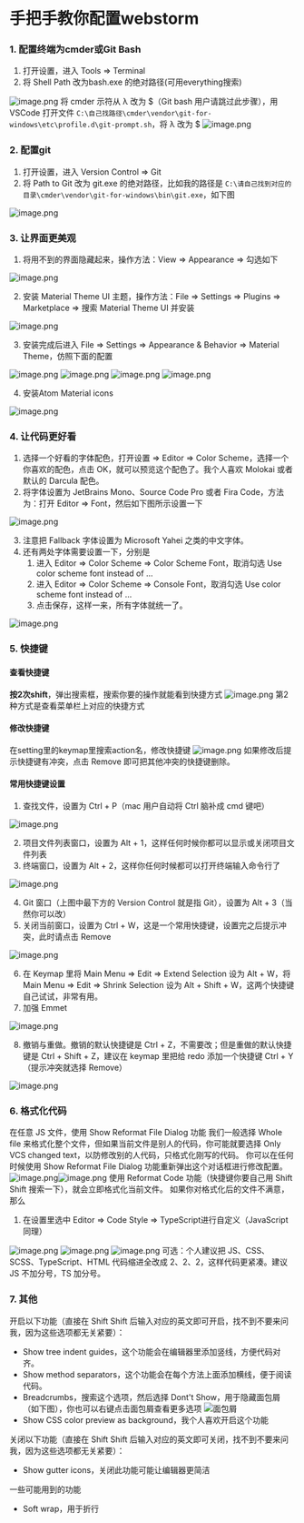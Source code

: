 # 手把手教你配置webstorm

### 1. 配置终端为cmder或Git Bash
1. 打开设置，进入 Tools => Terminal
1. 将 Shell Path 改为bash.exe 的绝对路径(可用everything搜索)

![image.png](https://cdn.nlark.com/yuque/0/2020/png/1753813/1600053438432-98897206-03a3-4007-9073-4811eb6aca21.png#align=left&display=inline&height=878&margin=%5Bobject%20Object%5D&name=image.png&originHeight=878&originWidth=1227&size=83821&status=done&style=none&width=1227)
将 cmder 示符从 λ 改为 $（Git bash 用户请跳过此步骤），用 VSCode 打开文件 `C:\自己找路径\cmder\vendor\git-for-windows\etc\profile.d\git-prompt.sh`，将 λ 改为 $
![image.png](https://cdn.nlark.com/yuque/0/2020/png/1753813/1600053691083-cf9d5dc6-e29e-46ab-8577-1b9f4da8c2c8.png#align=left&display=inline&height=569&margin=%5Bobject%20Object%5D&name=image.png&originHeight=569&originWidth=1289&size=92858&status=done&style=none&width=1289)
### 2. 配置git

1. 打开设置，进入 Version Control => Git
1. 将 Path to Git 改为 git.exe 的绝对路径，比如我的路径是 `C:\请自己找到对应的目录\cmder\vendor\git-for-windows\bin\git.exe`，如下图

![image.png](https://cdn.nlark.com/yuque/0/2020/png/1753813/1600053908954-4fe7388f-9a8a-45d1-b6ab-ab8ea79ea482.png#align=left&display=inline&height=878&margin=%5Bobject%20Object%5D&name=image.png&originHeight=878&originWidth=1227&size=101926&status=done&style=none&width=1227)
### 3. 让界面更美观

1. 将用不到的界面隐藏起来，操作方法：View => Appearance => 勾选如下

![image.png](https://cdn.nlark.com/yuque/0/2020/png/1753813/1600054488616-61ee52ac-7c72-45d0-bbb5-afaf98f84f1e.png#align=left&display=inline&height=381&margin=%5Bobject%20Object%5D&name=image.png&originHeight=381&originWidth=734&size=40356&status=done&style=none&width=734)

2. 安装 Material Theme UI 主题，操作方法：File => Settings => Plugins => Marketplace => 搜索 Material Theme UI 并安装

![image.png](https://cdn.nlark.com/yuque/0/2020/png/1753813/1600054937821-cda30b63-5b7f-4bdf-90de-20b46517ffae.png#align=left&display=inline&height=230&margin=%5Bobject%20Object%5D&name=image.png&originHeight=230&originWidth=442&size=11555&status=done&style=none&width=442)

3. 安装完成后进入 File => Settings => Appearance & Behavior => Material Theme，仿照下面的配置

![image.png](https://cdn.nlark.com/yuque/0/2020/png/1753813/1600055127111-57ca07f4-ca54-465a-a9a3-dec3103746aa.png#align=left&display=inline&height=771&margin=%5Bobject%20Object%5D&name=image.png&originHeight=771&originWidth=930&size=46989&status=done&style=none&width=930)
![image.png](https://cdn.nlark.com/yuque/0/2020/png/1753813/1600055729281-be3e1703-ebbb-4a0c-a767-cf36cfe49517.png#align=left&display=inline&height=260&margin=%5Bobject%20Object%5D&name=image.png&originHeight=260&originWidth=834&size=17338&status=done&style=none&width=834)
![image.png](https://cdn.nlark.com/yuque/0/2020/png/1753813/1600055825240-0f836692-7251-4995-81a9-8403a0753917.png#align=left&display=inline&height=458&margin=%5Bobject%20Object%5D&name=image.png&originHeight=458&originWidth=908&size=31022&status=done&style=none&width=908)
![image.png](https://cdn.nlark.com/yuque/0/2020/png/1753813/1600056108271-7c15444b-97a1-481a-86d3-17152374694e.png#align=left&display=inline&height=878&margin=%5Bobject%20Object%5D&name=image.png&originHeight=878&originWidth=1227&size=79816&status=done&style=none&width=1227)

4. 安装Atom Material icons

![image.png](https://cdn.nlark.com/yuque/0/2020/png/1753813/1600056560670-377d7545-f6e2-487c-8a77-45c00b2262a9.png#align=left&display=inline&height=639&margin=%5Bobject%20Object%5D&name=image.png&originHeight=639&originWidth=866&size=57130&status=done&style=none&width=866)
### 4. 让代码更好看

1. 选择一个好看的字体配色，打开设置 => Editor => Color Scheme，选择一个你喜欢的配色，点击 OK，就可以预览这个配色了。我个人喜欢 Molokai 或者默认的 Darcula 配色。
1. 将字体设置为 JetBrains Mono、Source Code Pro 或者 Fira Code，方法为：打开 Editor => Font，然后如下图所示设置一下

![image.png](https://cdn.nlark.com/yuque/0/2020/png/1753813/1600056867258-62a66940-8ea3-42a0-be0c-b64e4044a70b.png#align=left&display=inline&height=878&margin=%5Bobject%20Object%5D&name=image.png&originHeight=878&originWidth=1227&size=115159&status=done&style=none&width=1227)

3. 注意把 Fallback 字体设置为 Microsoft Yahei 之类的中文字体。
3. 还有两处字体需要设置一下，分别是
   1. 进入 Editor => Color Scheme => Color Scheme Font，取消勾选 Use color scheme font instead of ...
   1. 进入 Editor => Color Scheme => Console Font，取消勾选 Use color scheme font instead of ...
   1. 点击保存，这样一来，所有字体就统一了。

![image.png](https://cdn.nlark.com/yuque/0/2020/png/1753813/1600056968146-a739abd7-2bc2-4f1d-ad19-c0dd0de21c33.png#align=left&display=inline&height=344&margin=%5Bobject%20Object%5D&name=image.png&originHeight=344&originWidth=813&size=28867&status=done&style=none&width=813)
### 5. 快捷键
#### 查看快捷键
**按2次shift**，弹出搜索框，搜索你要的操作就能看到快捷方式
![image.png](https://cdn.nlark.com/yuque/0/2020/png/1753813/1600058925548-488e8fa9-e307-474a-96f3-b2e3cd86b2d0.png#align=left&display=inline&height=204&margin=%5Bobject%20Object%5D&name=image.png&originHeight=204&originWidth=903&size=15993&status=done&style=none&width=903)
第2种方式是查看菜单栏上对应的快捷方式
#### 修改快捷键
在setting里的keymap里搜索action名，修改快捷键
![image.png](https://cdn.nlark.com/yuque/0/2020/png/1753813/1600059181235-e9c7c1b9-88c3-4be4-a301-6e128f522dc5.png#align=left&display=inline&height=878&margin=%5Bobject%20Object%5D&name=image.png&originHeight=878&originWidth=1227&size=71706&status=done&style=none&width=1227)
如果修改后提示快捷键有冲突，点击 Remove 即可把其他冲突的快捷键删除。
#### 常用快捷键设置

1. 查找文件，设置为 Ctrl + P（mac 用户自动将 Ctrl 脑补成 cmd 键吧）

![image.png](https://cdn.nlark.com/yuque/0/2020/png/1753813/1600059470648-2cf3dd78-9f38-46be-a4e7-cb23c4ab8396.png#align=left&display=inline&height=509&margin=%5Bobject%20Object%5D&name=image.png&originHeight=509&originWidth=912&size=37129&status=done&style=none&width=912)

2. 项目文件列表窗口，设置为 Alt + 1，这样任何时候你都可以显示或关闭项目文件列表
2. 终端窗口，设置为 Alt + 2，这样你任何时候都可以打开终端输入命令行了

![image.png](https://cdn.nlark.com/yuque/0/2020/png/1753813/1600059582702-84b82a67-04b0-451d-b792-b17f3b05da93.png#align=left&display=inline&height=489&margin=%5Bobject%20Object%5D&name=image.png&originHeight=489&originWidth=945&size=33961&status=done&style=none&width=945)

4. Git 窗口（上图中最下方的 Version Control 就是指 Git），设置为 Alt + 3（当然你可以改）
4. 关闭当前窗口，设置为 Ctrl + W，这是一个常用快捷键，设置完之后提示冲突，此时请点击 Remove

![image.png](https://cdn.nlark.com/yuque/0/2020/png/1753813/1600060068223-a7015ee2-9c9f-4065-9838-e72212bce924.png#align=left&display=inline&height=878&margin=%5Bobject%20Object%5D&name=image.png&originHeight=878&originWidth=1227&size=80766&status=done&style=none&width=1227)

6. 在 Keymap 里将 Main Menu => Edit => Extend Selection 设为 Alt + W，将 Main Menu => Edit => Shrink Selection 设为 Alt + Shift + W，这两个快捷键自己试试，非常有用。
6. 加强 Emmet

![image.png](https://cdn.nlark.com/yuque/0/2020/png/1753813/1600060321941-61c2f3c8-fe5f-4b8c-8deb-32dc6e5c0f77.png#align=left&display=inline&height=590&margin=%5Bobject%20Object%5D&name=image.png&originHeight=590&originWidth=1082&size=65280&status=done&style=none&width=1082)

8. 撤销与重做。撤销的默认快捷键是 Ctrl + Z，不需要改；但是重做的默认快捷键是 Ctrl + Shift + Z，建议在 keymap 里把给 redo 添加一个快捷键 Ctrl + Y（提示冲突就选择 Remove）

![image.png](https://cdn.nlark.com/yuque/0/2020/png/1753813/1600060410021-177ecd3e-c74f-4ef8-85dd-153add396265.png#align=left&display=inline&height=353&margin=%5Bobject%20Object%5D&name=image.png&originHeight=353&originWidth=917&size=27797&status=done&style=none&width=917)
### 6. 格式化代码
在任意 JS 文件，使用 Show Reformat File Dialog 功能
我们一般选择 Whole file 来格式化整个文件，但如果当前文件是别人的代码，你可能就要选择 Only VCS changed text，以防修改别的人代码，只格式化刚写的代码。
你可以在任何时候使用 Show Reformat File Dialog 功能重新弹出这个对话框进行修改配置。
![image.png](https://cdn.nlark.com/yuque/0/2020/png/1753813/1600060709596-d409a4d8-467f-43f2-9908-32cd247ded34.png#align=left&display=inline&height=164&margin=%5Bobject%20Object%5D&name=image.png&originHeight=220&originWidth=546&size=11197&status=done&style=none&width=407)![image.png](https://cdn.nlark.com/yuque/0/2020/png/1753813/1600060721427-d3c85141-3615-4568-acf6-15ddd3b1b78f.png#align=left&display=inline&height=232&margin=%5Bobject%20Object%5D&name=image.png&originHeight=232&originWidth=406&size=14498&status=done&style=none&width=406)
使用 Reformat Code 功能（快捷键你要自己用 Shift Shift 搜索一下），就会立即格式化当前文件。
如果你对格式化后的文件不满意，那么

1. 在设置里选中 Editor => Code Style => TypeScript进行自定义（JavaScript同理）

![image.png](https://cdn.nlark.com/yuque/0/2020/png/1753813/1600060872669-e696f119-fc53-46fa-b6cb-14066ce3adfe.png#align=left&display=inline&height=562&margin=%5Bobject%20Object%5D&name=image.png&originHeight=562&originWidth=960&size=65644&status=done&style=none&width=960)
![image.png](https://cdn.nlark.com/yuque/0/2020/png/1753813/1600060934718-99ed65b2-813f-4798-adbe-e9479e4b8084.png#align=left&display=inline&height=481&margin=%5Bobject%20Object%5D&name=image.png&originHeight=481&originWidth=1058&size=74015&status=done&style=none&width=1058)
![image.png](https://cdn.nlark.com/yuque/0/2020/png/1753813/1600061017946-e5fc816d-b1cc-4223-bb1e-c70ab1900d1f.png#align=left&display=inline&height=481&margin=%5Bobject%20Object%5D&name=image.png&originHeight=481&originWidth=1179&size=54234&status=done&style=none&width=1179)
可选：个人建议把 JS、CSS、SCSS、TypeScript、HTML 代码缩进全改成 2、2、2，这样代码更紧凑。建议 JS 不加分号，TS 加分号。
### 7. 其他
开启以下功能（直接在 Shift Shift 后输入对应的英文即可开启，找不到不要来问我，因为这些选项都无关紧要）：

- Show tree indent guides，这个功能会在编辑器里添加竖线，方便代码对齐。
- Show method separators，这个功能会在每个方法上面添加横线，便于阅读代码。
- Breadcrumbs，搜索这个选项，然后选择 Dont't Show，用于隐藏面包屑（如下图），你也可以右键点击面包屑查看更多选项
![](https://cdn.nlark.com/yuque/0/2020/png/1753813/1600061464363-45b9cd82-fc80-4bbd-bbb9-b1367061fccc.png#align=left&display=inline&height=36&margin=%5Bobject%20Object%5D&originHeight=36&originWidth=637&size=0&status=done&style=none&width=637)面包屑
- Show CSS color preview as background，我个人喜欢开启这个功能

关闭以下功能（直接在 Shift Shift 后输入对应的英文即可关闭，找不到不要来问我，因为这些选项都无关紧要）：

- Show gutter icons，关闭此功能可能让编辑器更简洁

一些可能用到的功能

- Soft wrap，用于折行









